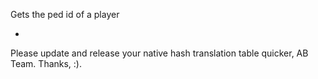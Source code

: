 Gets the ped id of a player


-
Please update and release your native hash translation table quicker, AB Team. Thanks, :).